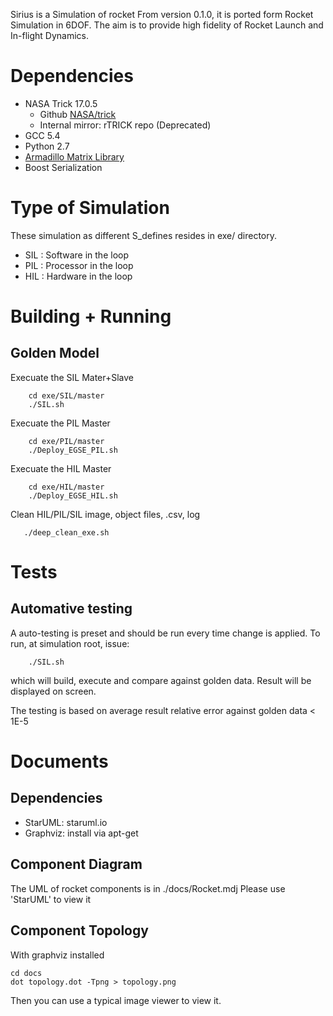 Sirius is a Simulation of rocket
From version 0.1.0, it is ported form Rocket Simulation in 6DOF.
The aim is to provide high fidelity of Rocket Launch and In-flight Dynamics.


# Dependencies
 - NASA Trick 17.0.5
   - Github [NASA/trick](https://github.com/nasa/trick)
   - Internal mirror: rTRICK repo (Deprecated)
 - GCC 5.4
 - Python 2.7
 - [Armadillo Matrix Library](http://arma.sourceforge.net/)
 - Boost Serialization

# Type of Simulation
These simulation as different S_defines resides in exe/ directory.
 - SIL : Software in the loop
 - PIL : Processor in the loop
 - HIL : Hardware in the loop

# Building + Running
## Golden Model
Execuate the SIL Mater+Slave
```
    cd exe/SIL/master
    ./SIL.sh
```

Execuate the PIL Master
```
    cd exe/PIL/master
    ./Deploy_EGSE_PIL.sh
```

Execuate the HIL Master
```
    cd exe/HIL/master
    ./Deploy_EGSE_HIL.sh
```

Clean HIL/PIL/SIL image, object files, .csv, log
```
   ./deep_clean_exe.sh
```
# Tests

## Automative testing
A auto-testing is preset and should be run every time change is applied.
To run, at simulation root, issue:
```
    ./SIL.sh
```
which will build, execute and compare against golden data.
Result will be displayed on screen.

The testing is based on average result relative error against golden data < 1E-5


# Documents
## Dependencies
 - StarUML: staruml.io
 - Graphviz: install via apt-get

## Component Diagram
The UML of rocket components is in ./docs/Rocket.mdj
Please use 'StarUML' to view it

## Component Topology
With graphviz installed
```
cd docs
dot topology.dot -Tpng > topology.png
```
Then you can use a typical image viewer to view it.
